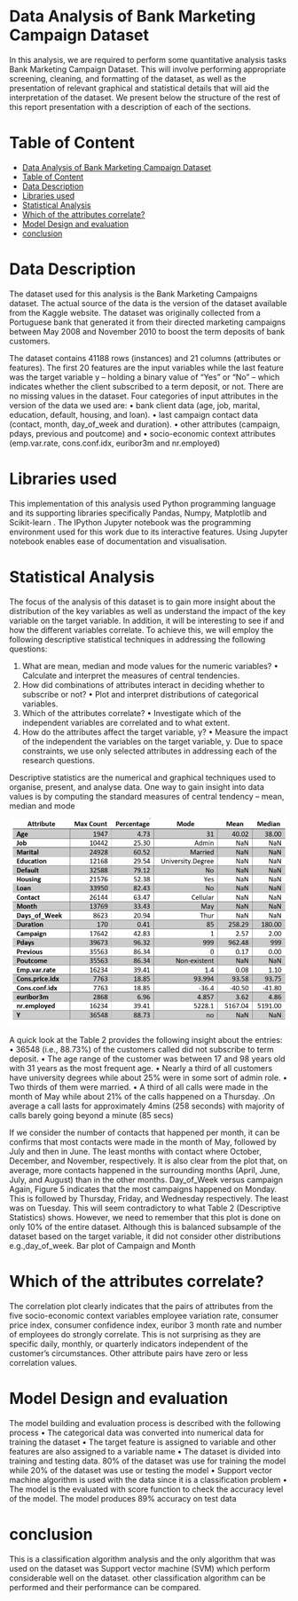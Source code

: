 # Data Analysis of Bank Marketing Campaign Dataset
In this analysis, we are required to perform some quantitative analysis tasks Bank Marketing Campaign Dataset. This will involve performing appropriate screening, cleaning, and formatting of the dataset, as well as the presentation of relevant graphical and statistical details that will aid the interpretation of the dataset.
We present below the structure of the rest of this report presentation with a description of each
of the sections.

# Table of Content
- [Data Analysis of Bank Marketing Campaign Dataset](#data-analysis-of-bank-marketing-campaign-dataset)
- [Table of Content](#table-of-content)
- [Data Description](#data-description)
- [Libraries used](#libraries-used)
- [Statistical Analysis](#statistical-analysis)
- [Which of the attributes correlate?](#which-of-the-attributes-correlate)
- [Model Design and evaluation](#model-design-and-evaluation)
- [conclusion](#conclusion)
   
# Data Description
The dataset used for this analysis is the Bank Marketing Campaigns dataset. The actual source of the data is the version of the dataset available from the Kaggle website. The dataset was originally collected from a Portuguese bank that generated it from their directed marketing campaigns between May 2008 and November 2010 to boost the term deposits of bank customers.

The dataset contains 41188 rows (instances) and 21 columns (attributes or features). The first 20 features are the input variables while the last feature was the target variable y – holding a binary value of “Yes” or “No” – which indicates whether the client subscribed to a term deposit, or not. There are no missing values in the dataset. Four categories of input attributes in the
version of the data we used are:
• bank client data (age, job, marital, education, default, housing, and loan).
• last campaign contact data (contact, month, day_of_week and duration).
• other attributes (campaign, pdays, previous and poutcome) and
• socio-economic context attributes (emp.var.rate, cons.conf.idx, euribor3m and nr.employed)

# Libraries used 
This implementation of this analysis used Python programming language and its supporting libraries specifically Pandas, Numpy, Matplotlib and Scikit-learn . The IPython Jupyter notebook was the programming environment used for this work due to its interactive features. Using Jupyter notebook enables ease of documentation and
visualisation.

# Statistical Analysis
The focus of the analysis of this dataset is to gain more insight about the distribution of the key variables as well as understand the impact of the key variable on the target variable. In addition, it will be interesting to see if and how the different variables correlate. To achieve this, we will employ the following descriptive statistical techniques in addressing the following questions:
1. What are mean, median and mode values for the numeric variables?
• Calculate and interpret the measures of central tendencies.
2. How did combinations of attributes interact in deciding whether to subscribe or not?
• Plot and interpret distributions of categorical variables.
3. Which of the attributes correlate?
• Investigate which of the independent variables are correlated and to what extent.
4. How do the attributes affect the target variable, y?
• Measure the impact of the independent the variables on the target variable, y.
Due to space constraints, we use only selected attributes in addressing each of the research questions.

Descriptive statistics are the numerical and graphical techniques used to organise, present, and analyse data. One way to gain insight into data values is by computing the standard measures of central tendency – mean, median and mode

![Statistical relation ](images/data_table.jpg)

A quick look at the Table 2 provides the following insight about the entries:
• 36548 (i.e., 88.73%) of the customers called did not subscribe to term deposit.
• The age range of the customer was between 17 and 98 years old with 31 years as the most frequent age.
• Nearly a third of all customers have university degrees while about 25% were in some sort of admin role.
• Two thirds of them were married.
• A third of all calls were made in the month of May while about 21% of the calls happened on a Thursday.
.On average a call lasts for approximately 4mins (258 seconds) with majority of calls barely going beyond a minute (85 secs)

If we consider the number of contacts
that happened per month, it can be
confirms that most contacts were made
in the month of May, followed by July
and then in June. The least months with
contact where October, December, and
November, respectively.
It is also clear from the plot that, on
average, more contacts happened in the
surrounding months (April, June, July,
and August) than in the other months.
Day_of_Week versus campaign
Again, Figure 5 indicates that the most
campaigns happened on Monday. This is
followed by Thursday, Friday, and Wednesday
respectively. The least was on Tuesday. This
will seem contradictory to what Table 2
(Descriptive Statistics) shows.
However, we need to remember that this plot
is done on only 10% of the entire dataset.
Although this is balanced subsample of the
dataset based on the target variable, it did not consider other distributions e.g.,day_of_week.
 Bar plot of Campaign and Month

 # Which of the attributes correlate?
The correlation plot clearly indicates that the pairs
of attributes from the five socio-economic
context variables employee variation rate,
consumer price index, consumer confidence
index, euribor 3 month rate and number of
employees do strongly correlate. This is not
surprising as they are specific daily, monthly,
or quarterly indicators independent of the
customer’s circumstances.
Other attribute pairs have zero or less
correlation values.


# Model Design and evaluation
The model building and evaluation process is described with the following process
• The categorical data was converted into numerical data for training the dataset 
• The target feature is assigned to variable and other features are also assigned to a variable name
• The dataset is divided into training and testing data. 80% of the dataset was use for training the model while 20% of the dataset
     was use or testing the model
• Support vector machine algorithm is used with the data since it is a classification problem
• The model is the evaluated with score function to check the accuracy level of the model. The
model produces 89% accuracy on test data

# conclusion
This is a classification algorithm analysis and the only algorithm that was used on the dataset was Support vector machine (SVM) which perform considerable well on the dataset. other classification algorithm can be performed and their performance can be compared.